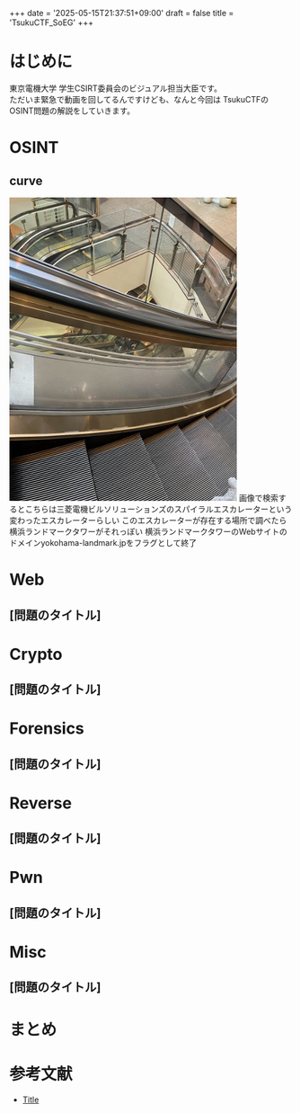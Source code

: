 +++
date = '2025-05-15T21:37:51+09:00'
draft = false
title = 'TsukuCTF_SoEG'
+++


# はじめに
東京電機大学 学生CSIRT委員会のビジュアル担当大臣です。  
ただいま緊急で動画を回してるんですけども、なんと今回は 
TsukuCTFのOSINT問題の解説をしていきます。  

# OSINT
## curve
![curve](curve.png)
画像で検索するとこちらは三菱電機ビルソリューションズのスパイラルエスカレーターという変わったエスカレーターらしい
このエスカレーターが存在する場所で調べたら横浜ランドマークタワーがそれっぽい
横浜ランドマークタワーのWebサイトのドメインyokohama-landmark.jpをフラグとして終了

# Web
## [問題のタイトル]

# Crypto
## [問題のタイトル]

# Forensics
## [問題のタイトル]

# Reverse
## [問題のタイトル]

# Pwn
## [問題のタイトル]

# Misc
## [問題のタイトル]

# まとめ

# 参考文献
- [Title](url)